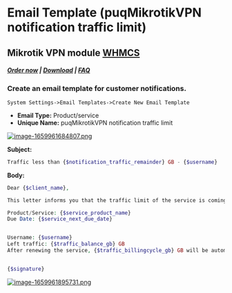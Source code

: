 # Email Template (puqMikrotikVPN notification traffic limit)

## Mikrotik VPN module **[WHMCS](https://puqcloud.com/link.php?id=77)** 

#####  [Order now](https://puqcloud.com/index.php?rp=/store/whmcs-module-mikrotik-vpn) | [Download](https://download.puqcloud.com/WHMCS/servers/PUQ_WHMCS-Mikrotik-VPN/) | [FAQ](https://faq.puqcloud.com/)

### Create an email template for customer notifications.

```
System Settings->Email Templates->Create New Email Template
```

- **Email Type:** Product/service
- **Unique Name:** puqMikrotikVPN notification traffic limit

[![image-1659961684807.png](https://doc.puq.info/uploads/images/gallery/2022-08/scaled-1680-/image-1659961684807.png)](https://doc.puq.info/uploads/images/gallery/2022-08/image-1659961684807.png)

**Subject:**

```PHP
Traffic less than {$notification_traffic_remainder} GB - {$username}
```

**Body:**

```PHP
Dear {$client_name},

This letter informs you that the traffic limit of the service is coming to an end.

Product/Service: {$service_product_name}
Due Date: {$service_next_due_date}


Username: {$username}
Left traffic: {$traffic_balance_gb} GB
After renewing the service, {$traffic_billingcycle_gb} GB will be automatically added.


{$signature}
```

[![image-1659961895731.png](https://doc.puq.info/uploads/images/gallery/2022-08/scaled-1680-/image-1659961895731.png)](https://doc.puq.info/uploads/images/gallery/2022-08/image-1659961895731.png)
